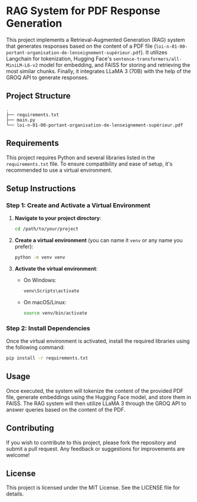 # RAG System for PDF Response Generation

This project implements a Retrieval-Augmented Generation (RAG) system that generates responses based on the content of a PDF file (`loi-n-01-00-portant-organisation-de-lenseignement-supérieur.pdf`). It utilizes Langchain for tokenization, Hugging Face's `sentence-transformers/all-MiniLM-L6-v2` model for embedding, and FAISS for storing and retrieving the most similar chunks. Finally, it integrates LLaMA 3 (70B) with the help of the GROQ API to generate responses.

## Project Structure

```
.
├── requirements.txt
├── main.py
└── loi-n-01-00-portant-organisation-de-lenseignement-supérieur.pdf
```

## Requirements

This project requires Python and several libraries listed in the `requirements.txt` file. To ensure compatibility and ease of setup, it's recommended to use a virtual environment.

## Setup Instructions

### Step 1: Create and Activate a Virtual Environment

1. **Navigate to your project directory**:
   ```bash
   cd /path/to/your/project
   ```

2. **Create a virtual environment** (you can name it `venv` or any name you prefer):
   ```bash
   python -m venv venv
   ```

3. **Activate the virtual environment**:
   - On Windows:
     ```bash
     venv\Scripts\activate
     ```
   - On macOS/Linux:
     ```bash
     source venv/bin/activate
     ```

### Step 2: Install Dependencies

Once the virtual environment is activated, install the required libraries using the following command:

```bash
pip install -r requirements.txt
```

## Usage

Once executed, the system will tokenize the content of the provided PDF file, generate embeddings using the Hugging Face model, and store them in FAISS. The RAG system will then utilize LLaMA 3 through the GROQ API to answer queries based on the content of the PDF.

## Contributing

If you wish to contribute to this project, please fork the repository and submit a pull request. Any feedback or suggestions for improvements are welcome!

## License

This project is licensed under the MIT License. See the LICENSE file for details.

